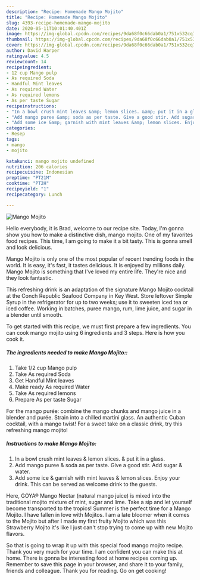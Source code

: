 ```yaml
---
description: "Recipe: Homemade Mango Mojito"
title: "Recipe: Homemade Mango Mojito"
slug: 4393-recipe-homemade-mango-mojito
date: 2020-05-11T10:01:40.401Z
image: https://img-global.cpcdn.com/recipes/9da68f0c66dab0a1/751x532cq70/mango-mojito-recipe-main-photo.jpg
thumbnail: https://img-global.cpcdn.com/recipes/9da68f0c66dab0a1/751x532cq70/mango-mojito-recipe-main-photo.jpg
cover: https://img-global.cpcdn.com/recipes/9da68f0c66dab0a1/751x532cq70/mango-mojito-recipe-main-photo.jpg
author: David Harper
ratingvalue: 4.5
reviewcount: 14
recipeingredient:
- 12 cup Mango pulp
- As required Soda
- Handful Mint leaves
- As required Water
- As required lemons
- As per taste Sugar
recipeinstructions:
- "In a bowl crush mint leaves &amp; lemon slices. &amp; put it in a glass."
- "Add mango puree &amp; soda as per taste. Give a good stir. Add sugar &amp; water."
- "Add some ice &amp; garnish with mint leaves &amp; lemon slices. Enjoy your drink. This can be served as welcome drink to the guests."
categories:
- Resep
tags:
- mango
- mojito

katakunci: mango mojito undefined
nutrition: 206 calories
recipecuisine: Indonesian
preptime: "PT21M"
cooktime: "PT2H"
recipeyield: "1"
recipecategory: Lunch

---
```



![Mango Mojito](https://img-global.cpcdn.com/recipes/9da68f0c66dab0a1/751x532cq70/mango-mojito-recipe-main-photo.jpg)

Hello everybody, it is Brad, welcome to our recipe site. Today, I'm gonna show you how to make a distinctive dish, mango mojito. One of my favorites food recipes. This time, I am going to make it a bit tasty. This is gonna smell and look delicious.

Mango Mojito is only one of the most popular of recent trending foods in the world. It is easy, it's fast, it tastes delicious. It is enjoyed by millions daily. Mango Mojito is something that I've loved my entire life. They're nice and they look fantastic.

This refreshing drink is an adaptation of the signature Mango Mojito cocktail at the Conch Republic Seafood Company in Key West. Store leftover Simple Syrup in the refrigerator for up to two weeks; use it to sweeten iced tea or iced coffee. Working in batches, puree mango, rum, lime juice, and sugar in a blender until smooth.


To get started with this recipe, we must first prepare a few ingredients. You can cook mango mojito using 6 ingredients and 3 steps. Here is how you cook it.

##### The ingredients needed to make Mango Mojito::

1. Take 1/2 cup Mango pulp
1. Take As required Soda
1. Get Handful Mint leaves
1. Make ready As required Water
1. Take As required lemons
1. Prepare As per taste Sugar


For the mango purée: combine the mango chunks and mango juice in a blender and purée. Strain into a chilled martini glass. An authentic Cuban cocktail, with a mango twist! For a sweet take on a classic drink, try this refreshing mango mojito! 

##### Instructions to make Mango Mojito:

1. In a bowl crush mint leaves &amp; lemon slices. &amp; put it in a glass.
1. Add mango puree &amp; soda as per taste. Give a good stir. Add sugar &amp; water.
1. Add some ice &amp; garnish with mint leaves &amp; lemon slices. Enjoy your drink. This can be served as welcome drink to the guests.


Here, GOYA® Mango Nectar (natural mango juice) is mixed into the traditional mojito mixture of mint, sugar and lime. Take a sip and let yourself become transported to the tropics! Summer is the perfect time for a Mango Mojito. I have fallen in love with Mojitos. I am a late bloomer when it comes to the Mojito but after I made my first fruity Mojito which was this Strawberry Mojito it&#39;s like I just can&#39;t stop trying to come up with new Mojito flavors. 

So that is going to wrap it up with this special food mango mojito recipe. Thank you very much for your time. I am confident you can make this at home. There is gonna be interesting food at home recipes coming up. Remember to save this page in your browser, and share it to your family, friends and colleague. Thank you for reading. Go on get cooking!
